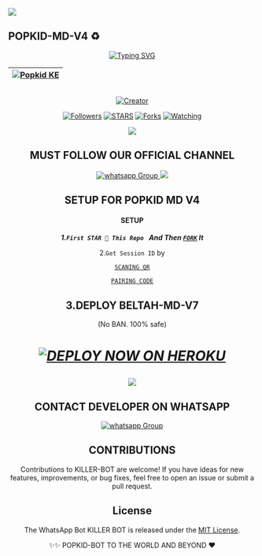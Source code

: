 <a><img src='https://i.imgur.com/LyHic3i.gif'/></a>
## POPKID-MD-V4 ♻️ 
<div align="center">
<a href="https://git.io/typing-svg"><img src="https://readme-typing-svg.demolab.com?font=Black+Ops+One&size=50&pause=1000&color=1BAFBAFF&center=true&width=910&height=100&lines=POPKID+MD+V4;A+WHATSAPP+BOT;CREATED+BY+POPKID+TECH" alt="Typing SVG" /></a>
  </p>
<div align="center">

| [![Popkid KE](https://telegra.ph/file/cfa5d02b014d15e15ed3c.jpg?lenght=50width=50)](https://github.com/popkid-ke)|
|----|

<p align="center">
  <a href="#"><img src="http://readme-typing-svg.herokuapp.com?color=d1fa02&center=true&vCenter=true&multiline=false&lines=POPKID-MD-V4+Is+Safe+on+Heroku" alt="">
</p>
<p align="center">
<a href="#"><img title="Creator" src="https://img.shields.io/badge/Creator-POPKID TECH-red.svg?style=for-the-badge&logo=github"></a>
<p/>
<p align="center">
<a href="https://github.com/popkid-ke? tab=followers"><img title="Followers" src="https://img.shields.io/github/followers/Popkid-ke?label=Followers&style=social"></a>
<a href="https://github.com/popkid-ke/killer/stargazers/"><img title="STARS" src="https://img.shields.io/github/stars/popkid-ke/killer-Bot?&style=social"></a>
<a href="https://github.com/popkid-ke/killer/network/members"><img title="Forks" src="https://img.shields.io/github/forks/popkid-ke/killer-Bot?style=social"></a>
<a href="https://github.com/popkid-ke/killer/watchers"><img title="Watching" src="https://img.shields.io/github/watchers/popkid-ke/killer?label=Watching&style=social"></a>

  <a><img src='https://i.imgur.com/LyHic3i.gif'/></a>
  
  ## MUST FOLLOW OUR OFFICIAL CHANNEL
<a href="https://whatsapp.com/channel/0029VaRHDBKKmCPKp9B2uH2F" target="_blank">
    <img alt="whatsapp Group" src="https://img.shields.io/badge/ Whatsapp Support Channel -25D366?style=for-the-badge&logo=whatsapp&logoColor=white" />
  </a>
<a><img src='https://i.imgur.com/LyHic3i.gif'/></a>

## SETUP FOR POPKID MD V4
#### SETUP 

***1.`First STAR 🌟 This Repo ` And Then [`FORK`](https://github.com/popkid-ke/killer/fork) It***

2.`Get Session ID` by 

[`SCANING QR`](https://beltah-pairing-cd08d1694a1f.herokuapp.com/qr) 
    
[`PAIRING CODE`](https://beltah-pairing-cd08d1694a1f.herokuapp.com/pair)

## 3.DEPLOY BELTAH-MD-V7
(No BAN. 100% safe) 
<h1 align="center">
 
 ***[![DEPLOY NOW ON HEROKU](https://www.herokucdn.com/deploy/button.svg)](https://dashboard.heroku.com/new?button-url=https://github.com/popkid-ke/killer&template=https://github.com/popkid-ke/killer.git)***

 <a><img src='https://i.imgur.com/LyHic3i.gif'/></a>

 ## CONTACT DEVELOPER ON WHATSAPP 
 
<a href="https://wa.me/254111385747" target="_blank">
    <img alt="whatsapp Group" src="https://img.shields.io/badge/ Beltah Tech contact -25D366?style=for-the-badge&logo=whatsapp&logoColor=white" />
  </a> 
</p>

## CONTRIBUTIONS

Contributions to KILLER-BOT are welcome! If you have ideas for new features, improvements, or bug fixes, feel free to open an issue or submit a pull request. <br>

## License

The WhatsApp Bot KILLER BOT is released under the [MIT License](https://opensource.org/licenses/MIT).

✨✨ POPKID-BOT TO THE WORLD AND BEYOND ❤️
